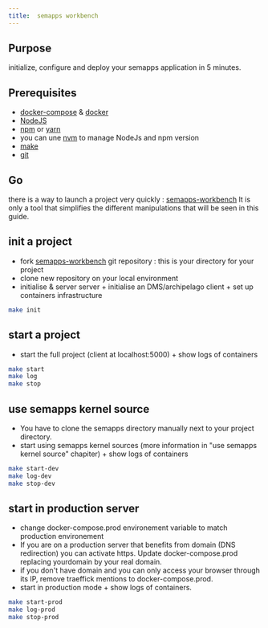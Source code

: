 ```yaml
---
title:  semapps workbench
---
```



## Purpose

initialize, configure and deploy your semapps application in 5 minutes.

## Prerequisites

- [docker-compose](https://docs.docker.com/compose/) & [docker](https://docs.docker.com/engine/)
- [NodeJS](https://nodejs.org/en/)
- [npm](https://www.npmjs.com/) or [yarn](https://yarnpkg.com/)
- you can une [nvm](https://github.com/nvm-sh/nvm) to manage NodeJs and npm version
- [make](https://fr.wikipedia.org/wiki/Make)
- [git](https://fr.wikipedia.org/wiki/Git)

## Go
there is a way to launch a project very quickly : [semapps-workbench](https://github.com/assemblee-virtuelle/semapps-workbench)
It is only a tool that simplifies the different manipulations that will be seen in this guide.

## init a project
* fork [semapps-workbench](https://github.com/assemblee-virtuelle/semapps-workbench) git repository : this is your directory for your project
* clone new repository on your local environment
* initialise & server server + initialise an DMS/archipelago client + set up containers infrastructure
```bash
make init
```
## start a project
* start the full project (client at localhost:5000) + show logs of containers
```bash
make start
make log
make stop
```
## use semapps kernel source
* You have to clone the semapps directory manually next to your project directory.
* start using semapps kernel sources (more information in "use semapps kernel source" chapiter) + show logs of containers
```bash  
make start-dev
make log-dev
make stop-dev
```

## start in production server
* change docker-compose.prod environement variable to match production environement
* If you are on a production server that benefits from domain (DNS redirection) you can activate https. Update docker-compose.prod replacing yourdomain by your real domain.
* if you don't have domain and you can only access your browser through its IP, remove traeffick mentions to docker-compose.prod.
* start in production mode + show logs of containers.
```bash  
make start-prod
make log-prod
make stop-prod
```
